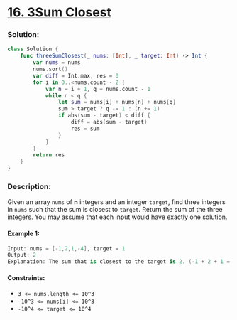 # [16. 3Sum Closest](https://leetcode.com/problems/3sum-closest/)

### Solution:
```swift
class Solution {
    func threeSumClosest(_ nums: [Int], _ target: Int) -> Int {
        var nums = nums
        nums.sort()
        var diff = Int.max, res = 0
        for i in 0..<nums.count - 2 {
            var n = i + 1, q = nums.count - 1
            while n < q {
                let sum = nums[i] + nums[n] + nums[q]
                sum > target ? q -= 1 : (n += 1)
                if abs(sum - target) < diff {
                    diff = abs(sum - target)
                    res = sum
                }
            }
        }
        return res
    }
}
```

### Description:

Given an array ```nums``` of **n** integers and an integer ```target```, find three integers in ```nums``` such that the sum is closest to ```target```. Return the sum of the three integers. You may assume that each input would have exactly one solution.

#### Example 1:
```swift
Input: nums = [-1,2,1,-4], target = 1
Output: 2
Explanation: The sum that is closest to the target is 2. (-1 + 2 + 1 = 2).
```

#### Constraints:
* ```3 <= nums.length <= 10^3```
* ```-10^3 <= nums[i] <= 10^3```
* ```-10^4 <= target <= 10^4```
